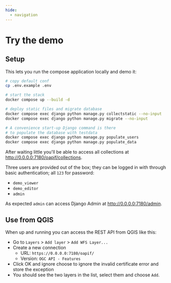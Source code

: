 ```yaml
---
hide:
  - navigation
---
```


# Try the demo

## Setup

This lets you run the compose application locally and demo it:

```bash
# copy default conf
cp .env.example .env

# start the stack
docker compose up --build -d

# deploy static files and migrate database
docker compose exec django python manage.py collectstatic --no-input
docker compose exec django python manage.py migrate --no-input

# A convenience start-up Django command is there
# to populate the database with testdata
docker compose exec django python manage.py populate_users
docker compose exec django python manage.py populate_data
```

After waiting little you'll be able to access all collections at http://0.0.0.0:7180/oapif/collections.

Three users are provided out of the box; they can be logged in with through basic authentication; all `123` for password:

- `demo_viewer`
- `demo_editor`
- `admin`

As expected `admin` can access Django Admin at http://0.0.0.0:7180/admin.

## Use from QGIS

When up and running you can access the REST API from QGIS like this:

- Go to `Layers` > `Add layer` > `Add WFS Layer...`
- Create a new connection
    - URL: `https://0.0.0.0:7180/oapif/`
    - Version: `OGC API - Features`
- Click OK and ignore choose to ignore the invalid certificate error and store the exception
- You should see the two layers in the list, select them and choose `Add`.
